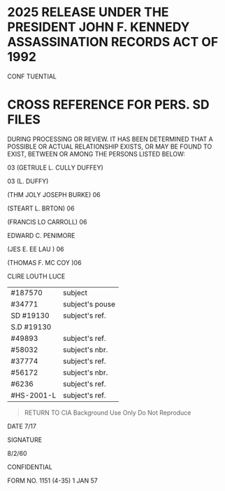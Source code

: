 # 2025 RELEASE UNDER THE PRESIDENT JOHN F. KENNEDY ASSASSINATION RECORDS ACT OF 1992

CONF TUENTIAL

# CROSS REFERENCE FOR PERS. SD FILES

DURING PROCESSING OR REVIEW. IT HAS BEEN DETERMINED THAT A POSSIBLE OR ACTUAL RELATIONSHIP EXISTS, OR MAY BE FOUND
TO EXIST, BETWEEN OR AMONG THE PERSONS LISTED BELOW:

03 (GETRULE L. CULLY DUFFEY)

03 (L. DUFFY)

(THM JOLY JOSEPH BURKE) 06

(STEART L. BRTON) 06

(FRANCIS LO CARROLL) 06

EDWARD C. PENIMORE

(JES E. EE LAU ) 06

(THOMAS F. MC COY )06

CLIRE LOUTH LUCE

|            |                 |
| ---------- | --------------- |
| #187570    | subject         |
| #34771     | subject's pouse |
| SD #19130  | subject's ref.  |
| S.D #19130 |                 |
| #49893     | subject's ref.  |
| #58032     | subject's nbr.  |
| #37774     | subject's ref.  |
| #56172     | subject's nbr.  |
| #6236      | subject's ref.  |
| #HS-2001-L | subject's ref.  |



> RETURN TO CIA
> Background Use Only
> Do Not Reproduce

DATE 7/17

SIGNATURE

8/2/60

CONFIDENTIAL

FORM NO. 1151 (4-35)
1 JAN 57
